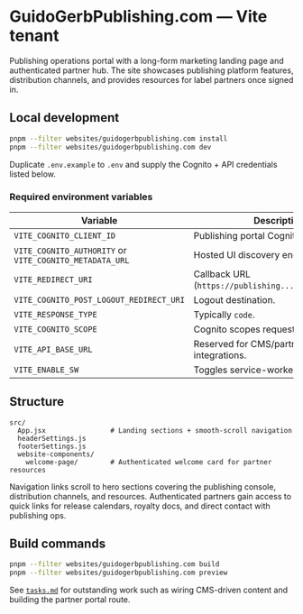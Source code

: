 # GuidoGerbPublishing.com — Vite tenant

Publishing operations portal with a long-form marketing landing page and authenticated partner hub.
The site showcases publishing platform features, distribution channels, and provides resources for
label partners once signed in.

## Local development

```bash
pnpm --filter websites/guidogerbpublishing.com install
pnpm --filter websites/guidogerbpublishing.com dev
```

Duplicate `.env.example` to `.env` and supply the Cognito + API credentials listed below.

### Required environment variables

| Variable                                                | Description                                           |
| ------------------------------------------------------- | ----------------------------------------------------- |
| `VITE_COGNITO_CLIENT_ID`                                | Publishing portal Cognito app client.                 |
| `VITE_COGNITO_AUTHORITY` or `VITE_COGNITO_METADATA_URL` | Hosted UI discovery endpoint.                         |
| `VITE_REDIRECT_URI`                                     | Callback URL (`https://publishing.../auth/callback`). |
| `VITE_COGNITO_POST_LOGOUT_REDIRECT_URI`                 | Logout destination.                                   |
| `VITE_RESPONSE_TYPE`                                    | Typically `code`.                                     |
| `VITE_COGNITO_SCOPE`                                    | Cognito scopes requested at login.                    |
| `VITE_API_BASE_URL`                                     | Reserved for CMS/partner API integrations.            |
| `VITE_ENABLE_SW`                                        | Toggles service-worker registration.                  |

## Structure

```
src/
  App.jsx                # Landing sections + smooth-scroll navigation
  headerSettings.js
  footerSettings.js
  website-components/
    welcome-page/        # Authenticated welcome card for partner resources
```

Navigation links scroll to hero sections covering the publishing console, distribution channels, and
resources. Authenticated partners gain access to quick links for release calendars, royalty docs,
and direct contact with publishing ops.

## Build commands

```bash
pnpm --filter websites/guidogerbpublishing.com build
pnpm --filter websites/guidogerbpublishing.com preview
```

See [`tasks.md`](./tasks.md) for outstanding work such as wiring CMS-driven content and building the
partner portal route.
